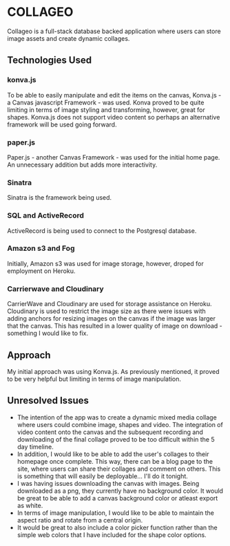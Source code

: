 # COLLAGEO  
Collageo is a full-stack database backed application where users can store image assets and create dynamic collages.

## Technologies Used
### konva.js
To be able to easily manipulate and edit the items on the canvas, Konva.js - a Canvas javascript Framework - was used. Konva proved to be quite limiting in terms of image styling and transforming, however, great for shapes. Konva.js does not support video content so perhaps an alternative framework will be used going forward.
### paper.js
Paper.js - another Canvas Framework - was used for the initial home page. An unnecessary addition but adds more interactivity.
### Sinatra
Sinatra is the framework being used.
### SQL and ActiveRecord
ActiveRecord is being used to connect to the Postgresql database.
### Amazon s3 and Fog
Initially, Amazon s3 was used for image storage, however, droped for employment on Heroku.
### Carrierwave and Cloudinary
CarrierWave and Cloudinary are used for storage assistance on Heroku. Cloudinary is used to restrict the image size as there were issues with adding anchors for resizing images on the canvas if the image was larger that the canvas. This has resulted in a lower quality of image on download - something I would like to fix.

## Approach
My initial approach was using Konva.js. As previously mentioned, it proved to be very helpful but limiting in terms of image manipulation.

## Unresolved Issues
- The intention of the app was to create a dynamic mixed media collage where users could combine image, shapes and video. The integration of video content onto the canvas and the subsequent recording and downloading of the final collage proved to be too difficult within the 5 day timeline.
- In addition, I would like to be able to add the user's collages to their homepage once complete. This way, there can be a blog page to the site, where users can share their collages and comment on others. This is something that will easily be deployable... I'll do it tonight.
- I was having issues downloading the canvas with images. Being downloaded as a png, they currently have no background color. It would be great to be able to add a canvas background color or atleast export as white.
- In terms of image manipulation, I would like to be able to maintain the aspect ratio and rotate from a central origin.
- It would be great to also include a color picker function rather than the simple web colors that I have included for the shape color options.
